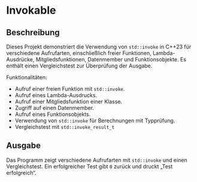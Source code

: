 # Invokable

## Beschreibung
Dieses Projekt demonstriert die Verwendung von `std::invoke` in C++23 für verschiedene Aufrufarten, einschließlich freier Funktionen, Lambda-Ausdrücke, Mitgliedsfunktionen, Datenmember und Funktionsobjekte. Es enthält einen Vergleichstest zur Überprüfung der Ausgabe.

Funktionalitäten:
- Aufruf einer freien Funktion mit `std::invoke`.
- Aufruf eines Lambda-Ausdrucks.
- Aufruf einer Mitgliedsfunktion einer Klasse.
- Zugriff auf einen Datenmember.
- Aufruf eines Funktionsobjekts.
- Verwendung von `std::invoke` für Berechnungen mit Typprüfung.
- Vergleichstest mit `std::invoke_result_t`

## Ausgabe
Das Programm zeigt verschiedene Aufrufarten mit `std::invoke` und einen Vergleichstest. Ein erfolgreicher Test gibt `0` zurück und druckt „Test erfolgreich“.